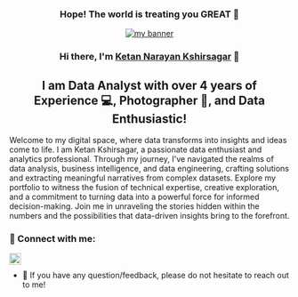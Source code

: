 
 <h3 align="center">
 Hope! The world is treating you GREAT 👋
</h3>

<!--
**ketanksagar/ketanksagar** is a ✨ _special_ ✨ repository because its `README.md` (this file) appears on your GitHub profile.

Here are some ideas to get you started:

- 🔭 I’m currently working on ...
- 🌱 I’m currently learning ...
- 👯 I’m looking to collaborate on ...
- 🤔 I’m looking for help with ...
- 💬 Ask me about ...
- 📫 How to reach me: ...
- 😄 Pronouns: ...
- ⚡ Fun fact: ...
-->

<p align="center">
  <a href="https://www.yushi.dev/" target="_blank" rel="noreferrer"><img src="https://www.clearrisk.com/hubfs/data%20analytics%20challenges.jpg" alt="my banner"></a>
</p>

<h3 align="center">
Hi there, I'm <a href="https://www.linkedin.com/in/ketan-ksagar/" target="_blank" rel="noreferrer">Ketan Narayan Kshirsagar</a> 👋
</h3>

<h2 align="center">
I am Data Analyst with over 4 years of Experience  💻, Photographer 📸, and Data Enthusiastic!
</h2> 

Welcome to my digital space, where data transforms into insights and ideas come to life. I am Ketan Kshirsagar, a passionate data enthusiast and analytics professional. Through my journey, I've navigated the realms of data analysis, business intelligence, and data engineering, crafting solutions and extracting meaningful narratives from complex datasets. Explore my portfolio to witness the fusion of technical expertise, creative exploration, and a commitment to turning data into a powerful force for informed decision-making. Join me in unraveling the stories hidden within the numbers and the possibilities that data-driven insights bring to the forefront.

### 🤝 Connect with me:

<a href="https://www.linkedin.com/in/ketan-ksagar/"><img align="left" src="https://raw.githubusercontent.com/yushi1007/yushi1007/main/images/linkedin.svg" alt="Yu Shi | LinkedIn" width="21px"/></a>
<br>


- 💬 If you have any question/feedback, please do not hesitate to reach out to me!


